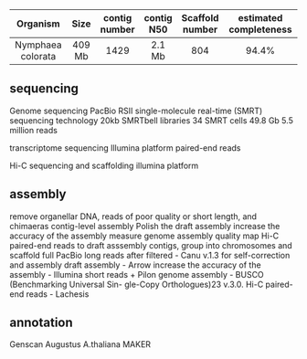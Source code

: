 | Organism | Size | contig<br>number | contig<br>N50 | Scaffold<br>number | estimated completeness | 
| :------------: | :------------: |  :------------: | :------------: | :------------: | :------------: | 
|Nymphaea colorata|409 Mb| 1429 | 2.1 Mb| 804 | 94.4%

## sequencing
Genome sequencing
PacBio RSII single-molecule real-time (SMRT) sequencing technology
20kb SMRTbell libraries
34 SMRT cells
49.8 Gb 5.5 million reads

transcriptome sequencing 
Illumina platform 
paired-end reads

Hi-C sequencing and scaffolding 
illumina platform

## assembly
remove organellar DNA, reads of poor quality or short length, and chimaeras 
contig-level assembly 
Polish the draft assembly
increase the accuracy of the assembly
measure genome assembly quality
map Hi-C paired-end reads to draft asssembly contigs, group into chromosomes and scaffold 
full PacBio long reads after filtered - Canu v.1.3 for self-correction and assembly 
draft assembly - Arrow
increase the accuracy of the assembly - Illumina short reads + Pilon
genome assembly - BUSCO (Benchmarking Universal Sin-
gle-Copy Orthologues)23 v.3.0.
Hi-C paired-end reads - Lachesis

## annotation
Genscan
Augustus A.thaliana
MAKER


<!--stackedit_data:
eyJoaXN0b3J5IjpbMjU5NDE0NTc1LC0zNDI4MTQ1MDEsMTAzOD
k3Nzc3MSwyMDM0MzAwMTk0LC03MjYyODExMDEsNjMzNTE1MjEw
LDEzNTYxODQyNTEsLTE1MzQyNzIxODEsMTQ5NTEwNTQyMCwtMj
AzNzUyNzQyLC0xNTA0MzM0MTEzLC02NDY0ODU0MzEsNDk3ODE4
ODEwXX0=
-->